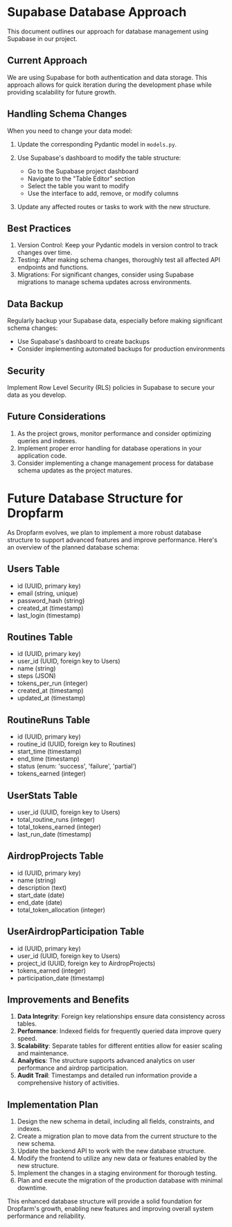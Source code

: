 # Supabase Database Approach

This document outlines our approach for database management using Supabase in our project.

## Current Approach
We are using Supabase for both authentication and data storage. This approach allows for quick iteration during the development phase while providing scalability for future growth.

## Handling Schema Changes

When you need to change your data model:

1. Update the corresponding Pydantic model in `models.py`.
2. Use Supabase's dashboard to modify the table structure:
   - Go to the Supabase project dashboard
   - Navigate to the "Table Editor" section
   - Select the table you want to modify
   - Use the interface to add, remove, or modify columns

3. Update any affected routes or tasks to work with the new structure.

## Best Practices

1. Version Control: Keep your Pydantic models in version control to track changes over time.
2. Testing: After making schema changes, thoroughly test all affected API endpoints and functions.
3. Migrations: For significant changes, consider using Supabase migrations to manage schema updates across environments.

## Data Backup

Regularly backup your Supabase data, especially before making significant schema changes:
- Use Supabase's dashboard to create backups
- Consider implementing automated backups for production environments

## Security

Implement Row Level Security (RLS) policies in Supabase to secure your data as you develop.

## Future Considerations

1. As the project grows, monitor performance and consider optimizing queries and indexes.
2. Implement proper error handling for database operations in your application code.
3. Consider implementing a change management process for database schema updates as the project matures.

# Future Database Structure for Dropfarm

As Dropfarm evolves, we plan to implement a more robust database structure to support advanced features and improve performance. Here's an overview of the planned database schema:

## Users Table
- id (UUID, primary key)
- email (string, unique)
- password_hash (string)
- created_at (timestamp)
- last_login (timestamp)

## Routines Table
- id (UUID, primary key)
- user_id (UUID, foreign key to Users)
- name (string)
- steps (JSON)
- tokens_per_run (integer)
- created_at (timestamp)
- updated_at (timestamp)

## RoutineRuns Table
- id (UUID, primary key)
- routine_id (UUID, foreign key to Routines)
- start_time (timestamp)
- end_time (timestamp)
- status (enum: 'success', 'failure', 'partial')
- tokens_earned (integer)

## UserStats Table
- user_id (UUID, foreign key to Users)
- total_routine_runs (integer)
- total_tokens_earned (integer)
- last_run_date (timestamp)

## AirdropProjects Table
- id (UUID, primary key)
- name (string)
- description (text)
- start_date (date)
- end_date (date)
- total_token_allocation (integer)

## UserAirdropParticipation Table
- id (UUID, primary key)
- user_id (UUID, foreign key to Users)
- project_id (UUID, foreign key to AirdropProjects)
- tokens_earned (integer)
- participation_date (timestamp)

## Improvements and Benefits

1. **Data Integrity**: Foreign key relationships ensure data consistency across tables.
2. **Performance**: Indexed fields for frequently queried data improve query speed.
3. **Scalability**: Separate tables for different entities allow for easier scaling and maintenance.
4. **Analytics**: The structure supports advanced analytics on user performance and airdrop participation.
5. **Audit Trail**: Timestamps and detailed run information provide a comprehensive history of activities.

## Implementation Plan

1. Design the new schema in detail, including all fields, constraints, and indexes.
2. Create a migration plan to move data from the current structure to the new schema.
3. Update the backend API to work with the new database structure.
4. Modify the frontend to utilize any new data or features enabled by the new structure.
5. Implement the changes in a staging environment for thorough testing.
6. Plan and execute the migration of the production database with minimal downtime.

This enhanced database structure will provide a solid foundation for Dropfarm's growth, enabling new features and improving overall system performance and reliability.
